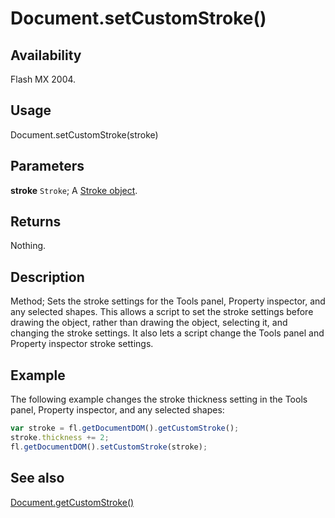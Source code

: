 # Document.setCustomStroke()

## Availability

Flash MX 2004.

## Usage

Document.setCustomStroke(stroke)

## Parameters

**stroke** `Stroke`; A [Stroke object](../Stroke_object/Stroke_summary.md).

## Returns

Nothing.

## Description

Method; Sets the stroke settings for the Tools panel, Property inspector, and any selected shapes. This allows a script to set the stroke settings before drawing the object, rather than drawing the object, selecting it, and changing the stroke settings. It also lets a script change the Tools panel and Property inspector stroke settings.

## Example

The following example changes the stroke thickness setting in the Tools panel, Property inspector, and any selected shapes:

```javascript
var stroke = fl.getDocumentDOM().getCustomStroke();
stroke.thickness += 2;
fl.getDocumentDOM().setCustomStroke(stroke);
```

## See also

[Document.getCustomStroke()](../Document_object/Document75.md)
